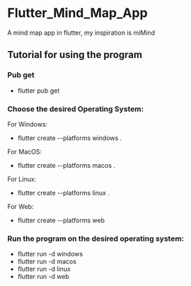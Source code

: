# Flutter_Mind_Map_App
A mind map app in flutter, my inspiration is miMind

## Tutorial for using the program
### Pub get
- flutter pub get

### Choose the desired Operating System:

For Windows:
- flutter create --platforms windows .

For MacOS:
- flutter create --platforms macos .

For Linux:
- flutter create --platforms linux .

For Web:
- flutter create --platforms web

### Run the program on the desired operating system:
- flutter run -d windows
- flutter run -d macos
- flutter run -d linux
- flutter run -d web
